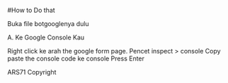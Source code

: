 #How to Do that

Buka file botgooglenya dulu

A. Ke Google Console Kau

Right click ke arah the google form page.
Pencet inspect > console
Copy paste the console code ke console
Press Enter

ARS71 Copyright
